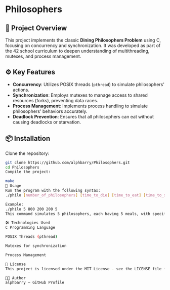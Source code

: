 # Philosophers

## 🧠 Project Overview

This project implements the classic **Dining Philosophers Problem** using C, focusing on concurrency and synchronization. It was developed as part of the 42 school curriculum to deepen understanding of multithreading, mutexes, and process management.

## ⚙️ Key Features

- **Concurrency**: Utilizes POSIX threads (`pthread`) to simulate philosophers' actions.
- **Synchronization**: Employs mutexes to manage access to shared resources (forks), preventing data races.
- **Process Management**: Implements process handling to simulate philosophers' behaviors accurately.
- **Deadlock Prevention**: Ensures that all philosophers can eat without causing deadlocks or starvation.

## 📦 Installation

Clone the repository:

```bash
git clone https://github.com/alphbarry/Philosophers.git
cd Philosophers
Compile the project:

make
🚀 Usage
Run the program with the following syntax:
./philo [number_of_philosophers] [time_to_die] [time_to_eat] [time_to_sleep] [number_of_times_each_philosopher_must_eat]

Example:
./philo 5 800 200 200 5
This command simulates 5 philosophers, each having 5 meals, with specified time intervals for eating, sleeping, and dying.

🛠️ Technologies Used
C Programming Language

POSIX Threads (pthread)

Mutexes for synchronization

Process Management

📄 License
This project is licensed under the MIT License - see the LICENSE file for details.

👨‍💻 Author
alphbarry – GitHub Profile
